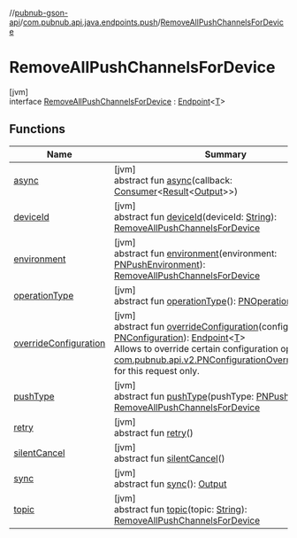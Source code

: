 //[pubnub-gson-api](../../../index.md)/[com.pubnub.api.java.endpoints.push](../index.md)/[RemoveAllPushChannelsForDevice](index.md)

# RemoveAllPushChannelsForDevice

[jvm]\
interface [RemoveAllPushChannelsForDevice](index.md) : [Endpoint](../../com.pubnub.api.java.endpoints/-endpoint/index.md)&lt;[T](../../com.pubnub.api.java.endpoints/-endpoint/index.md)&gt;

## Functions

| Name | Summary |
|---|---|
| [async](../../com.pubnub.api.java.endpoints.channel_groups/-delete-channel-group/index.md#1418965989%2FFunctions%2F126356644) | [jvm]<br>abstract fun [async](../../com.pubnub.api.java.endpoints.channel_groups/-delete-channel-group/index.md#1418965989%2FFunctions%2F126356644)(callback: [Consumer](https://docs.oracle.com/javase/8/docs/api/java/util/function/Consumer.html)&lt;[Result](../../../../../pubnub-kotlin/pubnub-kotlin-api/pubnub-kotlin-api/com.pubnub.api.v2.callbacks/-result/index.md)&lt;[Output](../../../../../pubnub-kotlin/pubnub-kotlin-api/com.pubnub.api.endpoints.remoteaction/-remote-action/index.md)&gt;&gt;) |
| [deviceId](device-id.md) | [jvm]<br>abstract fun [deviceId](device-id.md)(deviceId: [String](https://docs.oracle.com/javase/8/docs/api/java/lang/String.html)): [RemoveAllPushChannelsForDevice](index.md) |
| [environment](environment.md) | [jvm]<br>abstract fun [environment](environment.md)(environment: [PNPushEnvironment](../../../../../pubnub-kotlin/pubnub-kotlin-api/pubnub-kotlin-api/com.pubnub.api.enums/-p-n-push-environment/index.md)): [RemoveAllPushChannelsForDevice](index.md) |
| [operationType](../../com.pubnub.api.java.endpoints.channel_groups/-delete-channel-group/index.md#1414065386%2FFunctions%2F126356644) | [jvm]<br>abstract fun [operationType](../../com.pubnub.api.java.endpoints.channel_groups/-delete-channel-group/index.md#1414065386%2FFunctions%2F126356644)(): [PNOperationType](../../../../../pubnub-kotlin/pubnub-kotlin-api/pubnub-kotlin-api/com.pubnub.api.enums/-p-n-operation-type/index.md) |
| [overrideConfiguration](../../com.pubnub.api.java.endpoints.channel_groups/-delete-channel-group/index.md#424483198%2FFunctions%2F126356644) | [jvm]<br>abstract fun [overrideConfiguration](../../com.pubnub.api.java.endpoints.channel_groups/-delete-channel-group/index.md#424483198%2FFunctions%2F126356644)(configuration: [PNConfiguration](../../../../../pubnub-kotlin/pubnub-kotlin-api/pubnub-kotlin-api/com.pubnub.api.v2/-p-n-configuration/index.md)): [Endpoint](../../com.pubnub.api.java.endpoints/-endpoint/index.md)&lt;[T](../../com.pubnub.api.java.endpoints/-endpoint/index.md)&gt;<br>Allows to override certain configuration options (see [com.pubnub.api.v2.PNConfigurationOverride.Builder](../../../../../pubnub-kotlin/pubnub-kotlin-api/pubnub-kotlin-api/com.pubnub.api.v2/-p-n-configuration-override/-builder/index.md)) for this request only. |
| [pushType](push-type.md) | [jvm]<br>abstract fun [pushType](push-type.md)(pushType: [PNPushType](../../../../../pubnub-kotlin/pubnub-kotlin-api/pubnub-kotlin-api/com.pubnub.api.enums/-p-n-push-type/index.md)): [RemoveAllPushChannelsForDevice](index.md) |
| [retry](../../com.pubnub.api.java.endpoints.channel_groups/-delete-channel-group/index.md#2020801116%2FFunctions%2F126356644) | [jvm]<br>abstract fun [retry](../../com.pubnub.api.java.endpoints.channel_groups/-delete-channel-group/index.md#2020801116%2FFunctions%2F126356644)() |
| [silentCancel](../../com.pubnub.api.java.endpoints.channel_groups/-delete-channel-group/index.md#-675955969%2FFunctions%2F126356644) | [jvm]<br>abstract fun [silentCancel](../../com.pubnub.api.java.endpoints.channel_groups/-delete-channel-group/index.md#-675955969%2FFunctions%2F126356644)() |
| [sync](../../com.pubnub.api.java.endpoints.channel_groups/-delete-channel-group/index.md#40193115%2FFunctions%2F126356644) | [jvm]<br>abstract fun [sync](../../com.pubnub.api.java.endpoints.channel_groups/-delete-channel-group/index.md#40193115%2FFunctions%2F126356644)(): [Output](../../../../../pubnub-kotlin/pubnub-kotlin-api/com.pubnub.api.endpoints.remoteaction/-remote-action/index.md) |
| [topic](topic.md) | [jvm]<br>abstract fun [topic](topic.md)(topic: [String](https://docs.oracle.com/javase/8/docs/api/java/lang/String.html)): [RemoveAllPushChannelsForDevice](index.md) |
